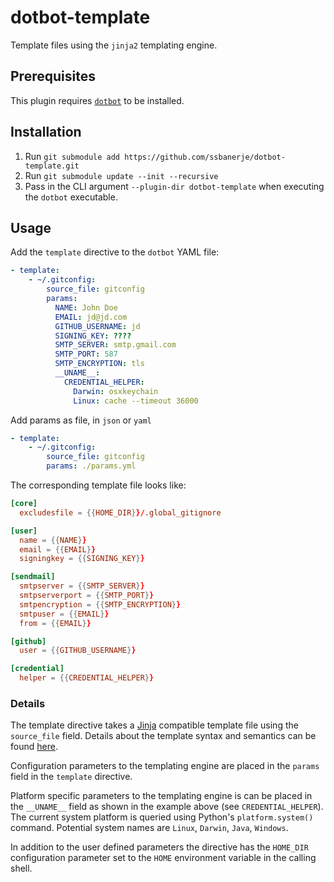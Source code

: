 # dotbot-template

Template files using the `jinja2` templating engine.


## Prerequisites
This plugin requires [`dotbot`](https://github.com/anishathalye/dotbot) to be installed.

## Installation
1. Run `git submodule add https://github.com/ssbanerje/dotbot-template.git`
2. Run `git submodule update --init --recursive`
3. Pass in the CLI argument `--plugin-dir dotbot-template` when executing the `dotbot` executable.


## Usage

Add the `template` directive to the `dotbot` YAML file:

```yaml
- template:
    - ~/.gitconfig:
        source_file: gitconfig
        params:
          NAME: John Doe
          EMAIL: jd@jd.com
          GITHUB_USERNAME: jd
          SIGNING_KEY: ????
          SMTP_SERVER: smtp.gmail.com
          SMTP_PORT: 587
          SMTP_ENCRYPTION: tls
          __UNAME__:
            CREDENTIAL_HELPER:
              Darwin: osxkeychain
              Linux: cache --timeout 36000
```

Add params as file, in `json` or `yaml`

```yaml
- template:
    - ~/.gitconfig:
        source_file: gitconfig
        params: ./params.yml
```

The corresponding template file looks like:
```toml
[core]
  excludesfile = {{HOME_DIR}}/.global_gitignore

[user]
  name = {{NAME}}
  email = {{EMAIL}}
  signingkey = {{SIGNING_KEY}}

[sendmail]
  smtpserver = {{SMTP_SERVER}}
  smtpserverport = {{SMTP_PORT}}
  smtpencryption = {{SMTP_ENCRYPTION}}
  smtpuser = {{EMAIL}}
  from = {{EMAIL}}

[github]
  user = {{GITHUB_USERNAME}}

[credential]
  helper = {{CREDENTIAL_HELPER}}
```

### Details

The template directive takes a [Jinja](https://jinja.palletsprojects.com/en/3.0.x/) compatible
template file using the `source_file` field. Details about the template syntax and semantics can be
found [here](https://jinja.palletsprojects.com/en/3.0.x/templates/).

Configuration parameters to the templating engine are placed in the `params` field in the `template`
directive.

Platform specific parameters to the templating engine is can be placed in the `__UNAME__` field as
shown in the example above (see `CREDENTIAL_HELPER`). The current system platform is queried using
Python's `platform.system()` command. Potential system names are `Linux`, `Darwin`, `Java`,
`Windows`.

In addition to the user defined parameters the directive has the `HOME_DIR` configuration parameter 
set to the `HOME` environment variable in the calling shell.
